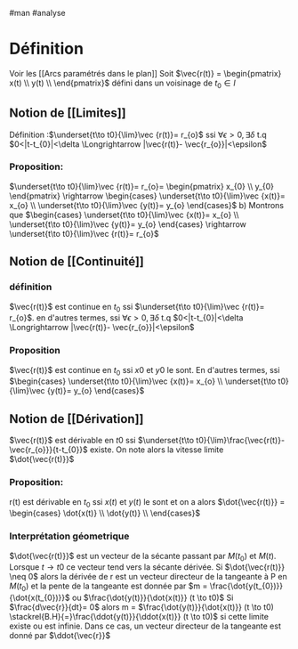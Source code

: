 #man #analyse 
# Définition
Voir les [[Arcs paramétrés dans le plan]]
Soit $\vec{r(t)} = \begin{pmatrix}
x(t) \\
y(t) \\
\end{pmatrix}$ défini dans un voisinage de $t_{0}\in I$
## Notion de [[Limites]]
Définition :$\underset{t\to t0}{\lim}\vec {r(t)}= r_{o}$ ssi $\forall\epsilon>0,\exists \delta$ t.q $0<|t-t_{0}|<\delta \Longrightarrow |\vec{r(t)}- \vec{r_{o}}|<\epsilon$
### Proposition:
$\underset{t\to t0}{\lim}\vec {r(t)}= r_{o}= \begin{pmatrix}
x_{0} \\
y_{0}
\end{pmatrix} \rightarrow 
\begin{cases}
\underset{t\to t0}{\lim}\vec {x(t)}= x_{o} \\
\underset{t\to t0}{\lim}\vec {y(t)}= y_{o}
\end{cases}$
b) Montrons que $\begin{cases}
\underset{t\to t0}{\lim}\vec {x(t)}= x_{o} \\
\underset{t\to t0}{\lim}\vec {y(t)}= y_{o}
\end{cases} \rightarrow \underset{t\to t0}{\lim}\vec {r(t)}= r_{o}$
## Notion de [[Continuité]]
### définition
$\vec{r(t)}$ est continue en $t_{0}$ ssi $\underset{t\to t0}{\lim}\vec {r(t)}= r_{o}$.
en d'autres termes, ssi  $\forall\epsilon>0,\exists \delta$ t.q $0<|t-t_{0}|<\delta \Longrightarrow |\vec{r(t)}- \vec{r_{o}}|<\epsilon$
### Proposition
$\vec{r(t)}$ est continue en $t_{0}$ ssi $x0$ et $y0$ le sont. En d'autres termes, ssi $\begin{cases}
\underset{t\to t0}{\lim}\vec {x(t)}= x_{o} \\
\underset{t\to t0}{\lim}\vec {y(t)}= y_{o}
\end{cases}$
## Notion de [[Dérivation]]
$\vec{r(t)}$ est dérivable en $t0$ ssi $\underset{t\to t0}{\lim}\frac{\vec{r(t)}- \vec{r_{o}}}{t-t_{0}}$ existe.
On note alors la vitesse limite $\dot{\vec{r(t)}}$
### Proposition:
r(t) est dérivable en $t_{0}$ ssi $x(t)$ et $y(t)$ le sont et on a alors $\dot{\vec{r(t)}} = \begin{cases}
\dot{x(t)} \\
\dot{y(t)} \\
\end{cases}$ 
### Interprétation géometrique
$\dot{\vec{r(t)}}$ est un vecteur de la sécante passant par $M(t_{0})$ et $M(t)$. Lorsque $t \to t0$ ce vecteur tend vers la sécante dérivée. Si $\dot{\vec{r(t)}} \neq 0$ alors la dérivée de r est un vecteur directeur de la tangeante à P en $M(t_{0})$ et la pente de la tangeante est donnée par $m = \frac{\dot{y(t_{0})}}{\dot{x(t_{0})}}$ ou $\frac{\dot{y(t)}}{\dot{x(t)}} (t \to t0)$
Si $\frac{d\vec{r}}{dt}= 0$ alors m = $\frac{\dot{y(t)}}{\dot{x(t)}} (t \to t0) \stackrel{B.H}{=}\frac{\ddot{y(t)}}{\ddot{x(t)}} (t \to t0)$ si cette limite existe ou est infinie. Dans ce cas, un vecteur directeur de la tangeante est donné par $\ddot{\vec{r}}$